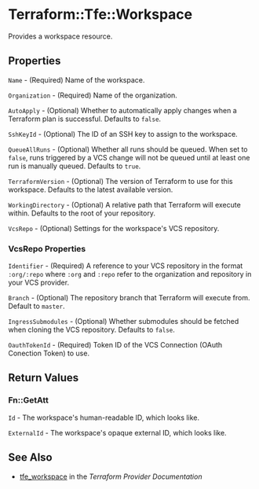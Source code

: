 # Terraform::Tfe::Workspace

Provides a workspace resource.

## Properties

`Name` - (Required) Name of the workspace.

`Organization` - (Required) Name of the organization.

`AutoApply` - (Optional) Whether to automatically apply changes when a
Terraform plan is successful. Defaults to `false`.

`SshKeyId` - (Optional) The ID of an SSH key to assign to the workspace.

`QueueAllRuns` - (Optional) Whether all runs should be queued. When set
to `false`, runs triggered by a VCS change will not be queued until at least
one run is manually queued. Defaults to `true`.

`TerraformVersion` - (Optional) The version of Terraform to use for this
workspace. Defaults to the latest available version.

`WorkingDirectory` - (Optional) A relative path that Terraform will execute
within.  Defaults to the root of your repository.

`VcsRepo` - (Optional) Settings for the workspace's VCS repository.

### VcsRepo Properties

`Identifier` - (Required) A reference to your VCS repository in the format
`:org/:repo` where `:org` and `:repo` refer to the organization and repository
in your VCS provider.

`Branch` - (Optional) The repository branch that Terraform will execute from.
Default to `master`.

`IngressSubmodules` - (Optional) Whether submodules should be fetched when
cloning the VCS repository. Defaults to `false`.

`OauthTokenId` - (Required) Token ID of the VCS Connection (OAuth Conection Token)
to use.


## Return Values

### Fn::GetAtt

`Id` - The workspace's human-readable ID, which looks like.

`ExternalId` - The workspace's opaque external ID, which looks like.

## See Also

* [tfe_workspace](https://www.terraform.io/docs/providers/tfe/r/workspace.html) in the _Terraform Provider Documentation_